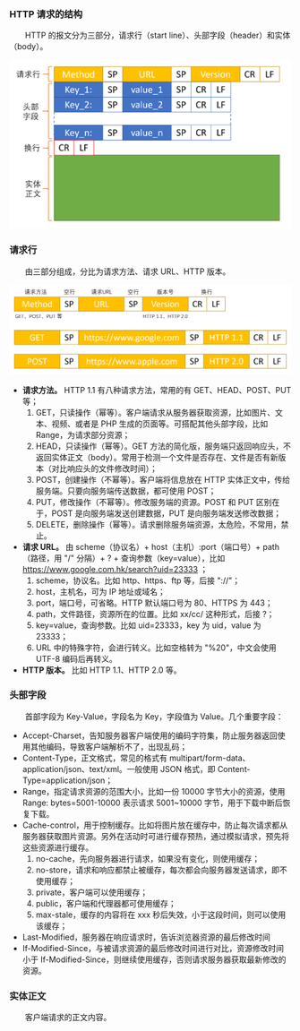 ### HTTP 请求的结构
　　HTTP 的报文分为三部分，请求行（start line）、头部字段（header）和实体（body）。

![avatar](photo_1.png)

### 请求行
　　由三部分组成，分比为请求方法、请求 URL、HTTP 版本。

![avatar](photo_2.png)

- **请求方法。** HTTP 1.1 有八种请求方法，常用的有 GET、HEAD、POST、PUT 等；
    1. GET，只读操作（幂等）。客户端请求从服务器获取资源，比如图片、文本、视频、或者是 PHP 生成的页面等。可搭配其他头部字段，比如 Range，为请求部分资源；
    2. HEAD，只读操作（幂等）。GET 方法的简化版，服务端只返回响应头，不返回实体正文（body）。常用于检测一个文件是否存在、文件是否有新版本（对比响应头的文件修改时间）；
    3. POST，创建操作（不幂等）。客户端将信息放在 HTTP 实体正文中，传给服务端。只要向服务端传送数据，都可使用 POST；
    4. PUT，修改操作（不幂等）。修改服务端的资源。POST 和 PUT 区别在于，POST 是向服务端发送创建数据，PUT 是向服务端发送修改数据；
    5. DELETE，删除操作（幂等）。请求删除服务端资源，太危险，不常用，禁止。
- **请求 URL。** 由 scheme（协议名）+ host（主机）:port（端口号）+ path（路径，用 "/" 分隔）+ ? + 查询参数（key=value），比如 https://www.google.com.hk/search?uid=23333 ；
    1. scheme，协议名。比如 http、https、ftp 等，后接 "://"；
    2. host，主机名，可为 IP 地址或域名；
    3. port，端口号，可省略。HTTP 默认端口号为 80、HTTPS 为 443；
    4. path，文件路径，资源所在的位置。比如 xx/cc/ 这种形式，后接 ?；
    5. key=value，查询参数。比如 uid=23333，key 为 uid，value 为 23333；
    6. URL 中的特殊字符，会进行转义。比如空格转为 "%20"，中文会使用 UTF-8 编码后再转义。
- **HTTP 版本。** 比如 HTTP 1.1、HTTP 2.0 等。

### 头部字段
　　首部字段为 Key-Value，字段名为 Key，字段值为 Value。几个重要字段：

- Accept-Charset，告知服务器客户端使用的编码字符集，防止服务器返回使用其他编码，导致客户端解析不了，出现乱码；
- Content-Type，正文格式，常见的格式有 multipart/form-data、application/json、text/xml。一般使用 JSON 格式，即 Content-Type=application/json；
- Range，指定请求资源的范围大小，比如一份 10000 字节大小的资源，使用 Range: bytes=5001-10000 表示请求 5001~10000 字节，用于下载中断后恢复下载。
- Cache-control，用于控制缓存。比如将图片放在缓存中，防止每次请求都从服务器获取图片资源。另外在活动时可进行缓存预热，通过模拟请求，预先将这些资源进行缓存。
    1. no-cache，先向服务器进行请求，如果没有变化，则使用缓存；
    2. no-store，请求和响应都禁止被缓存，每次都会向服务器发送请求，即不使用缓存；
    3. private，客户端可以使用缓存；
    4. public，客户端和代理器都可使用缓存；
    5. max-stale，缓存的内容将在 xxx 秒后失效，小于这段时间，则可以使用该缓存；
- Last-Modified，服务器在响应请求时，告诉浏览器资源的最后修改时间
- If-Modified-Since，与被请求资源的最后修改时间进行对比，资源修改时间小于 If-Modified-Since，则继续使用缓存，否则请求服务器获取最新修改的资源。

### 实体正文
　　客户端请求的正文内容。
